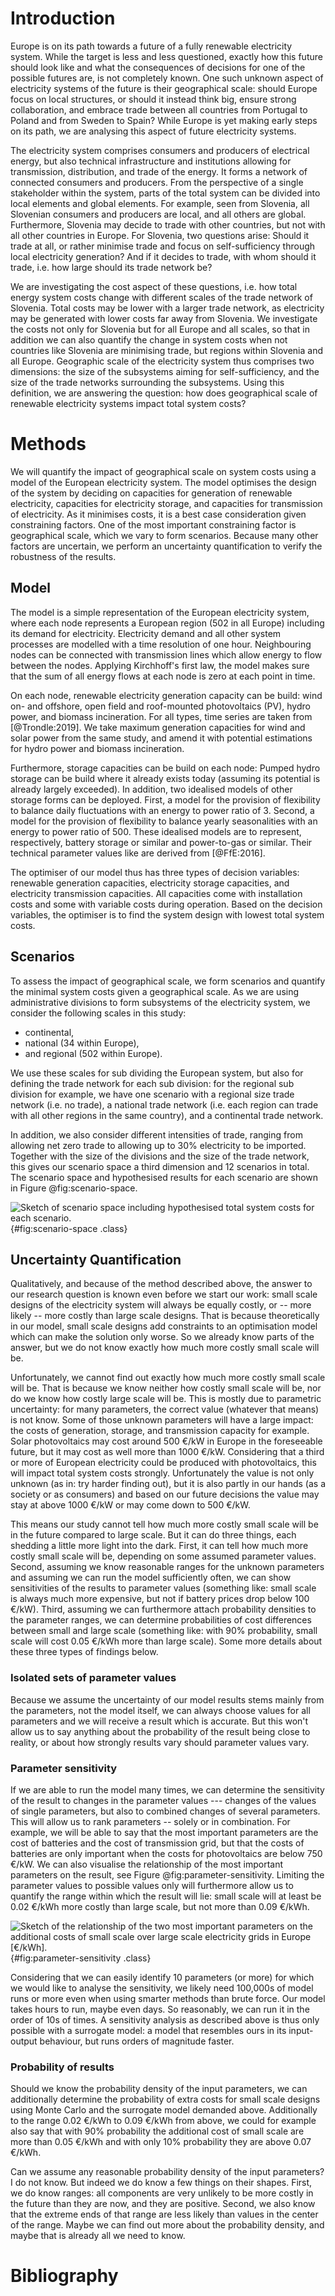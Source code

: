 # Introduction

Europe is on its path towards a future of a fully renewable electricity system. While the target is less and less questioned, exactly how this future should look like and what the consequences of decisions for one of the possible futures are, is not completely known. One such unknown aspect of electricity systems of the future is their geographical scale: should Europe focus on local structures, or should it instead think big, ensure strong collaboration, and embrace trade between all countries from Portugal to Poland and from Sweden to Spain? While Europe is yet making early steps on its path, we are analysing this aspect of future electricity systems.

The electricity system comprises consumers and producers of electrical energy, but also technical infrastructure and institutions allowing for transmission, distribution, and trade of the energy. It forms a network of connected consumers and producers. From the perspective of a single stakeholder within the system, parts of the total system can be divided into local elements and global elements. For example, seen from Slovenia, all Slovenian consumers and producers are local, and all others are global. Furthermore, Slovenia may decide to trade with other countries, but not with all other countries in Europe. For Slovenia, two questions arise: Should it trade at all, or rather minimise trade and focus on self-sufficiency through local electricity generation? And if it decides to trade, with whom should it trade, i.e. how large should its trade network be?

We are investigating the cost aspect of these questions, i.e. how total energy system costs change with different scales of the trade network of Slovenia. Total costs may be lower with a larger trade network, as electricity may be generated with lower costs far away from Slovenia. We investigate the costs not only for Slovenia but for all Europe and all scales, so that in addition we can also quantify the change in system costs when not countries like Slovenia are minimising trade, but regions within Slovenia and all Europe. Geographic scale of the electricity system thus comprises two dimensions: the size of the subsystems aiming for self-sufficiency, and the size of the trade networks surrounding the subsystems. Using this definition, we are answering the question: how does geographical scale of renewable electricity systems impact total system costs?

# Methods

We will quantify the impact of geographical scale on system costs using a model of the European electricity system. The model optimises the design of the system by deciding on capacities for generation of renewable electricity, capacities for electricity storage, and capacities for transmission of electricity. As it minimises costs, it is a best case consideration given constraining factors. One of the most important constraining factor is geographical scale, which we vary to form scenarios. Because many other factors are uncertain, we perform an uncertainty quantification to verify the robustness of the results.

## Model

The model is a simple representation of the European electricity system, where each node represents a European region (502 in all Europe) including its demand for electricity. Electricity demand and all other system processes are modelled with a time resolution of one hour. Neighbouring nodes can be connected with transmission lines which allow energy to flow between the nodes. Applying Kirchhoff's first law, the model makes sure that the sum of all energy flows at each node is zero at each point in time.

On each node, renewable electricity generation capacity can be build: wind on- and offshore, open field and roof-mounted photovoltaics (PV), hydro power, and biomass incineration. For all types, time series are taken from [@Trondle:2019]. We take maximum generation capacities for wind and solar power from the same study, and amend it with potential estimations for hydro power and biomass incineration.

Furthermore, storage capacities can be build on each node: Pumped hydro storage can be build where it already exists today (assuming its potential is already largely exceeded). In addition, two idealised models of other storage forms can be deployed. First, a model for the provision of flexibility to balance daily fluctuations with an energy to power ratio of 3. Second, a model for the provision of flexibility to balance yearly seasonalities with an energy to power ratio of 500. These idealised models are to represent, respectively, battery storage or similar and power-to-gas or similar. Their technical parameter values like are derived from [@FfE:2016].

The optimiser of our model thus has three types of decision variables: renewable generation capacities, electricity storage capacities, and electricity transmission capacities. All capacities come with installation costs and some with variable costs during operation. Based on the decision variables, the optimiser is to find the system design with lowest total system costs.

## Scenarios

To assess the impact of geographical scale, we form scenarios and quantify the minimal system costs given a geographical scale. As we are using administrative divisions to form subsystems of the electricity system, we consider the following scales in this study:

* continental,
* national (34 within Europe),
* and regional (502 within Europe).

We use these scales for sub dividing the European system, but also for defining the trade network for each sub division: for the regional sub division for example, we have one scenario with a regional size trade network (i.e. no trade), a national trade network (i.e. each region can trade with all other regions in the same country), and a continental trade network.

In addition, we also consider different intensities of trade, ranging from allowing net zero trade to allowing up to 30% electricity to be imported. Together with the size of the divisions and the size of the trade network, this gives our scenario space a third dimension and 12 scenarios in total. The scenario space and hypothesised results for each scenario are shown in Figure @fig:scenario-space.

![Sketch of scenario space including hypothesised total system costs for each scenario.
](../build/scenario-space.png){#fig:scenario-space .class}

## Uncertainty Quantification

Qualitatively, and because of the method described above, the answer to our research question is known even before we start our work: small scale designs of the electricity system will always be equally costly, or -- more likely -- more costly than large scale designs. That is because theoretically in our model, small scale designs add constraints to an optimisation model which can make the solution only worse. So we already know parts of the answer, but we do not know exactly how much more costly small scale will be.

Unfortunately, we cannot find out exactly how much more costly small scale will be. That is because we know neither how costly small scale will be, nor do we know how costly large scale will be. This is mostly due to parametric uncertainty: for many parameters, the correct value (whatever that means) is not know. Some of those unknown parameters will have a large impact: the costs of generation, storage, and transmission capacity for example. Solar photovoltaics may cost around 500 €/kW in Europe in the foreseeable future, but it may cost as well more than 1000 €/kW. Considering that a third or more of European electricity could be produced with photovoltaics, this will impact total system costs strongly. Unfortunately the value is not only unknown (as in: try harder finding out), but it is also partly in our hands (as a society or as consumers) and based on our future decisions the value may stay at above 1000 €/kW or may come down to 500 €/kW.

This means our study cannot tell how much more costly small scale will be in the future compared to large scale. But it can do three things, each shedding a little more light into the dark. First, it can tell how much more costly small scale will be, depending on some assumed parameter values. Second, assuming we know reasonable ranges for the unknown parameters and assuming we can run the model sufficiently often, we can show sensitivities of the results to parameter values (something like: small scale is always much more expensive, but not if battery prices drop below 100 €/kW). Third, assuming we can furthermore attach probability densities to the parameter ranges, we can determine probabilities of cost differences between small and large scale (something like: with 90% probability, small scale will cost 0.05 €/kWh more than large scale). Some more details about these three types of findings below.

### Isolated sets of parameter values

Because we assume the uncertainty of our model results stems mainly from the parameters, not the model itself, we can always choose values for all parameters and we will receive a result which is accurate. But this won't allow us to say anything about the probability of the result being close to reality, or about how strongly results vary should parameter values vary.

### Parameter sensitivity

If we are able to run the model many times, we can determine the sensitivity of the result to changes in the parameter values --- changes of the values of single parameters, but also to combined changes of several parameters. This will allow us to rank parameters -- solely or in combination. For example, we will be able to say that the most important parameters are the cost of batteries and the cost of transmission grid, but that the costs of batteries are only important when the costs for photovoltaics are below 750 €/kW. We can also visualise the relationship of the most important parameters on the result, see Figure @fig:parameter-sensitivity. Limiting the parameter values to possible values only will furthermore allow us to quantify the range within which the result will lie: small scale will at least be 0.02 €/kWh more costly than large scale, but not more than 0.09 €/kWh.

![Sketch of the relationship of the two most important parameters on the additional costs of small scale over large scale electricity grids in Europe [€/kWh].
](../build/parameter-sensitivity.png){#fig:parameter-sensitivity .class}

Considering that we can easily identify 10 parameters (or more) for which we would like to analyse the sensitivity, we likely need 100,000s of model runs or more even when using smarter methods than brute force. Our model takes hours to run, maybe even days. So reasonably, we can run it in the order of 10s of times. A sensitivity analysis as described above is thus only possible with a surrogate model: a model that resembles ours in its input-output behaviour, but runs orders of magnitude faster.

### Probability of results

Should we know the probability density of the input parameters, we can additionally determine the probability of extra costs for small scale designs using Monte Carlo and the surrogate model demanded above. Additionally to the range 0.02 €/kWh to 0.09 €/kWh from above, we could for example also say that with 90% probability the additional cost of small scale are more than 0.05 €/kWh and with only 10% probability they are above 0.07 €/kWh.

Can we assume any reasonable probability density of the input parameters? I do not know. But indeed we do know a few things on their shapes. First, we do know ranges: all components are very unlikely to be more costly in the future than they are now, and they are positive. Second, we also know that the extreme ends of that range are less likely than values in the center of the range. Maybe we can find out more about the probability density, and maybe that is already all we need to know.

# Bibliography
